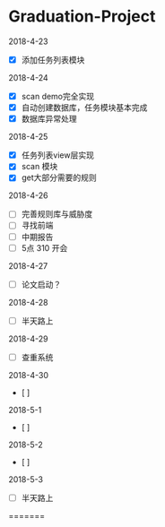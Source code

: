 # Graduation-Project
2018-4-23 
- [x] 添加任务列表模块

2018-4-24
- [x] scan demo完全实现
- [x] 自动创建数据库，任务模块基本完成 
- [x] 数据库异常处理

2018-4-25
- [x] 任务列表view层实现
- [x] scan 模块
- [x] get大部分需要的规则

2018-4-26
- [ ] 完善规则库与威胁度
- [ ] 寻找前端
- [ ] 中期报告
- [ ] 5点 310 开会

2018-4-27
- [ ] 论文启动？

2018-4-28
- [ ] 半天路上

2018-4-29
- [ ] 查重系统

2018-4-30
- [ ] 


2018-5-1
- [ ] 


2018-5-2
- [ ] 

2018-5-3
- [ ] 半天路上


=======


